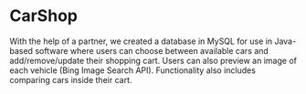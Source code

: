 # CarShop
With the help of a partner, we created a database in MySQL for use in Java-based software where users can choose between available cars and add/remove/update their shopping cart. Users can also preview an image of each vehicle (Bing Image Search API). Functionality also includes comparing cars inside their cart.
